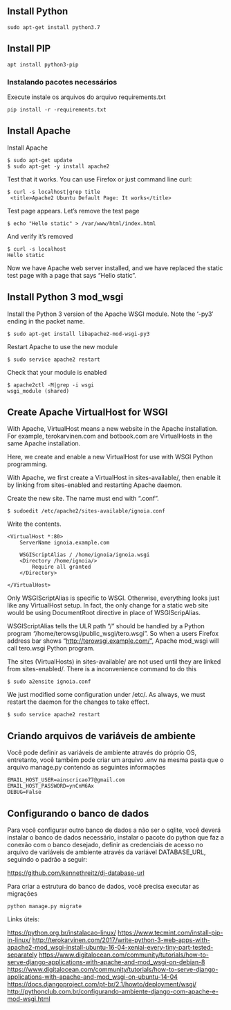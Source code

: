 ## Install Python

    sudo apt-get install python3.7

## Install PIP

    apt install python3-pip

### Instalando pacotes necessários

Execute instale os arquivos do arquivo requirements.txt

    pip install -r -requirements.txt


## Install Apache

Install Apache

    $ sudo apt-get update
    $ sudo apt-get -y install apache2

Test that it works. You can use Firefox or just command line curl:

    $ curl -s localhost|grep title
     <title>Apache2 Ubuntu Default Page: It works</title>

Test page appears. Let’s remove the test page

    $ echo "Hello static" > /var/www/html/index.html

And verify it’s removed

    $ curl -s localhost
    Hello static

Now we have Apache web server installed, and we have replaced the static test page with a page that says “Hello static”.

## Install Python 3 mod_wsgi

Install the Python 3 version of the Apache WSGI module. Note the ‘-py3′ ending in the packet name.

    $ sudo apt-get install libapache2-mod-wsgi-py3

Restart Apache to use the new module

    $ sudo service apache2 restart

Check that your module is enabled

    $ apache2ctl -M|grep -i wsgi
    wsgi_module (shared)

## Create Apache VirtualHost for WSGI

With Apache, VirtualHost means a new website in the Apache installation. For example, terokarvinen.com and botbook.com are VirtualHosts in the same Apache installation.

Here, we create and enable a new VirtualHost for use with WSGI Python programming.

With Apache, we first create a VirtualHost in sites-available/, then enable it by linking from sites-enabled and restarting Apache daemon.

Create the new site. The name must end with “.conf”.

    $ sudoedit /etc/apache2/sites-available/ignoia.conf

Write the contents.

    <VirtualHost *:80>
        ServerName ignoia.example.com

        WSGIScriptAlias / /home/ignoia/ignoia.wsgi
        <Directory /home/ignoia/>
            Require all granted
        </Directory>

    </VirtualHost>

Only WSGIScriptAlias is specific to WSGI. Otherwise, everything looks just like any VirtualHost setup. In fact, the only change for a static web site would be using DocumentRoot directive in place of WSGIScripAlias.

WSGIScriptAlias tells the ULR path “/” should be handled by a Python program “/home/terowsgi/public_wsgi/tero.wsgi”. So when a users Firefox address bar shows “http://terowsgi.example.com/”, Apache mod_wsgi will call tero.wsgi Python program.

The sites (VirtualHosts) in sites-available/ are not used until they are linked from sites-enabled/. There is a inconvenience command to do this

    $ sudo a2ensite ignoia.conf


We just modified some configuration under /etc/. As always, we must restart the daemon for the changes to take effect.

    $ sudo service apache2 restart

## Criando arquivos de variáveis de ambiente

Você pode definir as variáveis de ambiente através do próprio OS, entretanto, você também pode criar um arquivo .env na mesma pasta que o arquivo manage.py contendo as seguintes informações

    EMAIL_HOST_USER=ainscricao77@gmail.com
    EMAIL_HOST_PASSWORD=ynCnM6Ax
    DEBUG=False

## Configurando o banco de dados

Para você configurar outro banco de dados a não ser o sqlite, você deverá instalar o banco de dados necessário, instalar o pacote do python que faz a conexão com o banco desejado, definir as credenciais de acesso no arquivo de variáveis de ambiente através da variável DATABASE_URL, seguindo o padrão a seguir:

https://github.com/kennethreitz/dj-database-url

Para criar a estrutura do banco de dados, você precisa executar as migrações

    python manage.py migrate


Links úteis:

https://python.org.br/instalacao-linux/
https://www.tecmint.com/install-pip-in-linux/
http://terokarvinen.com/2017/write-python-3-web-apps-with-apache2-mod_wsgi-install-ubuntu-16-04-xenial-every-tiny-part-tested-separately
https://www.digitalocean.com/community/tutorials/how-to-serve-django-applications-with-apache-and-mod_wsgi-on-debian-8
https://www.digitalocean.com/community/tutorials/how-to-serve-django-applications-with-apache-and-mod_wsgi-on-ubuntu-14-04
https://docs.djangoproject.com/pt-br/2.1/howto/deployment/wsgi/
http://pythonclub.com.br/configurando-ambiente-django-com-apache-e-mod-wsgi.html



